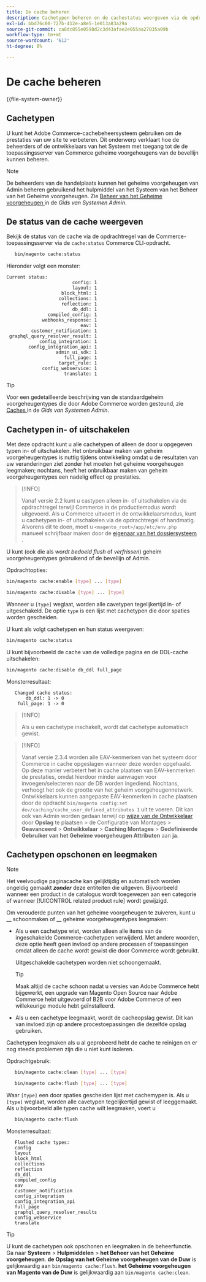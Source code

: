 ```yaml
---
title: De cache beheren
description: Cachetypen beheren en de cachestatus weergeven via de opdrachtregel met Commerce CLI
exl-id: bbd76c00-727b-412e-a8e5-1e013a83a29a
source-git-commit: ca8dc855e0598d2c3d43afae2e055aa27035a09b
workflow-type: tm+mt
source-wordcount: '612'
ht-degree: 0%

---
```


# De cache beheren

{{file-system-owner}}

## Cachetypen

U kunt het Adobe Commerce-cachebeheersysteem gebruiken om de prestaties van uw site te verbeteren. Dit onderwerp verklaart hoe de beheerders of de ontwikkelaars van het Systeem met toegang tot de de toepassingsserver van Commerce geheime voorgeheugens van de bevellijn kunnen beheren.

>[!NOTE]
>
>
>De beheerders van de handelplaats kunnen het geheime voorgeheugen van Admin beheren gebruikend het hulpmiddel van het Systeem van het Beheer van het Geheime voorgeheugen. Zie [ Beheer van het Geheime voorgeheugen ](https://experienceleague.adobe.com/nl/docs/commerce-admin/systems/tools/cache-management) in de _Gids van Systemen Admin_.


## De status van de cache weergeven

Bekijk de status van de cache via de opdrachtregel van de Commerce-toepassingsserver via de `cache:status` Commerce CLI-opdracht.

```bash
   bin/magento cache:status
```

<!-- where `--bootstrap=` is a URL-encoded associative array of Commerce [application bootstrap parameters](../bootstrap/set-parameters.md) and values. -->

Hieronder volgt een monster:

```
Current status:
                        config: 1
                        layout: 1
                    block_html: 1
                   collections: 1
                    reflection: 1
                        db_ddl: 1
               compiled_config: 1
             webhooks_response: 1
                           eav: 1
         customer_notification: 1
 graphql_query_resolver_result: 1
            config_integration: 1
        config_integration_api: 1
                  admin_ui_sdk: 1
                     full_page: 1
                   target_rule: 1
             config_webservice: 1
                     translate: 1
```

>[!TIP]
>
>Voor een gedetailleerde beschrijving van de standaardgeheim voorgeheugentypes die door Adobe Commerce worden gesteund, zie [ Caches ](https://experienceleague.adobe.com/nl/docs/commerce-admin/systems/tools/cache-management#caches) in de _Gids van Systemen Admin_.


## Cachetypen in- of uitschakelen

Met deze opdracht kunt u alle cachetypen of alleen de door u opgegeven typen in- of uitschakelen. Het onbruikbaar maken van geheim voorgeheugentypes is nuttig tijdens ontwikkeling omdat u de resultaten van uw veranderingen ziet zonder het moeten het geheime voorgeheugen leegmaken; nochtans, heeft het onbruikbaar maken van geheim voorgeheugentypes een nadelig effect op prestaties.

>[!INFO]
>
>Vanaf versie 2.2 kunt u castypen alleen in- of uitschakelen via de opdrachtregel terwijl Commerce in de productiemodus wordt uitgevoerd. Als u Commerce uitvoert in de ontwikkelaarsmodus, kunt u cachetypen in- of uitschakelen via de opdrachtregel of handmatig. Alvorens dit te doen, moet u `<magento_root>/app/etc/env.php` manueel schrijfbaar maken door de [ eigenaar van het dossiersysteem ](../../installation/prerequisites/file-system/overview.md).

U kunt (ook die als _wordt bedoeld flush_ of _verfrissen_) geheim voorgeheugentypes gebruikend of de bevellijn of Admin.

Opdrachtopties:

```bash
bin/magento cache:enable [type] ... [type]
```

```bash
bin/magento cache:disable [type] ... [type]
```

Wanneer u `[type]` weglaat, worden alle cavetypen tegelijkertijd in- of uitgeschakeld. De optie `type` is een lijst met cachetypen die door spaties worden gescheiden.

<!-- `--bootstrap=` is a URL-encoded associative array of Commerce [application bootstrap parameters](../bootstrap/set-parameters.md#bootstrap-parameters) and values. -->

U kunt als volgt cachetypen en hun status weergeven:

```bash
bin/magento cache:status
```

U kunt bijvoorbeeld de cache van de volledige pagina en de DDL-cache uitschakelen:

```bash
bin/magento cache:disable db_ddl full_page
```

Monsterresultaat:

```
   Changed cache status:
       db_ddl: 1 -> 0
    full_page: 1 -> 0
```

>[!INFO]
>
>Als u een cachetype inschakelt, wordt dat cachetype automatisch gewist.

>[!INFO]
>
>Vanaf versie 2.3.4 worden alle EAV-kenmerken van het systeem door Commerce in cache opgeslagen wanneer deze worden opgehaald. Op deze manier verbetert het in cache plaatsen van EAV-kenmerken de prestaties, omdat hierdoor minder aanvragen voor invoegen/selecteren naar de DB worden ingediend. Nochtans, verhoogt het ook de grootte van het geheim voorgeheugennetwerk. Ontwikkelaars kunnen aangepaste EAV-kenmerken in cache plaatsen door de opdracht `bin/magento config:set dev/caching/cache_user_defined_attributes 1` uit te voeren. Dit kan ook van Admin worden gedaan terwijl op [ wijze van de Ontwikkelaar ](../bootstrap/application-modes.md) door **Opslag** te plaatsen > de Configuratie van Montages **&#x200B;**&#x200B;> **Geavanceerd** > **Ontwikkelaar** > **Caching Montages** > **Gedefinieerde Gebruiker van het Geheime voorgeheugen Attributen** aan **ja**.

## Cachetypen opschonen en leegmaken

>[!NOTE]
>
>Het veelvoudige paginacache kan gelijktijdig en automatisch worden ongeldig gemaakt **_zonder_** deze entiteiten die uitgeven. Bijvoorbeeld wanneer een product in de catalogus wordt toegewezen aan een categorie of wanneer [!UICONTROL related product rule] wordt gewijzigd.

Om verouderde punten van het geheime voorgeheugen te zuiveren, kunt u __ schoonmaken of __ geheime voorgeheugentypes leegmaken:

- Als u een cachetype wist, worden alleen alle items van de ingeschakelde Commerce-cachetypen verwijderd. Met andere woorden, deze optie heeft geen invloed op andere processen of toepassingen omdat alleen de cache wordt gewist die door Commerce wordt gebruikt.

  Uitgeschakelde cachetypen worden niet schoongemaakt.

  >[!TIP]
  >
  >Maak altijd de cache schoon nadat u versies van Adobe Commerce hebt bijgewerkt, een upgrade van Magento Open Source naar Adobe Commerce hebt uitgevoerd of B2B voor Adobe Commerce of een willekeurige module hebt geïnstalleerd.

- Als u een cachetype leegmaakt, wordt de cacheopslag gewist. Dit kan van invloed zijn op andere procestoepassingen die dezelfde opslag gebruiken.

Cachetypen leegmaken als u al geprobeerd hebt de cache te reinigen en er nog steeds problemen zijn die u niet kunt isoleren.

Opdrachtgebruik:

```bash
   bin/magento cache:clean [type] ... [type]
```

```bash
   bin/magento cache:flush [type] ... [type]
```

Waar `[type]` een door spaties gescheiden lijst met cachemypen is. Als u `[type]` weglaat, worden alle cavetypen tegelijkertijd gewist of leeggemaakt. Als u bijvoorbeeld alle typen cache wilt leegmaken, voert u

```bash
   bin/magento cache:flush
```

Monsterresultaat:

```
   Flushed cache types:
   config
   layout
   block_html
   collections
   reflection
   db_ddl
   compiled_config
   eav
   customer_notification
   config_integration
   config_integration_api
   full_page
   graphql_query_resolver_results
   config_webservice
   translate
```

>[!TIP]
>
>U kunt de cachetypen ook opschonen en leegmaken in de beheerfunctie. Ga naar **Systeem** > **Hulpmiddelen** > **het Beheer van het Geheime voorgeheugen**. **de Opslag van het Geheime voorgeheugen van de Duw** is gelijkwaardig aan `bin/magento cache:flush`. **het Geheime voorgeheugen van Magento van de Duw** is gelijkwaardig aan `bin/magento cache:clean`.
